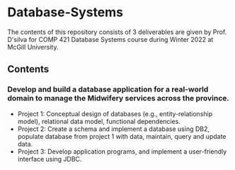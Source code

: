 # Database-Systems
The contents of this repository consists of 3 deliverables are given by Prof. D'silva for COMP 421 Database Systems course during Winter 2022 at McGill University.
## Contents
### Develop and build a database application for a real-world domain to manage the Midwifery services across the province.
* Project 1: Conceptual design of databases (e.g., entity-relationship model), relational data model, functional dependencies.
* Project 2: Create a schema and implement a database using DB2, populate database from project 1 with data, maintain, query and update data.
* Project 3: Develop application programs, and implement a user-friendly interface using JDBC.
